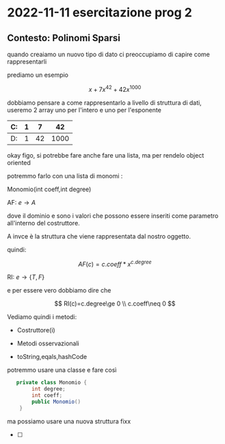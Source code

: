 # 2022-11-11 esercitazione prog 2

## Contesto: Polinomi Sparsi

quando creaiamo  un nuovo tipo di dato ci preoccupiamo  di capire come rappresentarli 

prediamo un esempio

$$
x+7x^{42}+42x^{1000}
$$

dobbiamo pensare a come rappresentarlo a  livello di struttura di dati, useremo 2 array uno per  l'intero e uno per l'esponente

| C:  | 1   | 7   | 42   |
| --- | --- | --- | ---- |
| D:  | 1   | 42  | 1000 |

okay figo, si potrebbe fare anche fare una lista, ma per rendelo object oriented 

potremmo farlo con una lista di monomi :

Monomio(int coeff,int degree)

AF: $e\to A$

dove il dominio e sono i valori che possono essere inseriti come parametro all'interno del costruttore.

A invce è la struttura che  viene rappresentata dal nostro oggetto.

quindi:

$$
AF(c)=c.coeff*x^{c.degree}
$$

RI: $e\to\{T,F\}$

e per essere vero dobbiamo dire  che

$$
RI(c)=c.degree\ge 0 \\
c.coeff\neq 0
$$

Vediamo quindi i metodi:

- Costruttore(i)

- Metodi osservazionali

- toString,eqals,hashCode

potremmo usare una classe e fare così

```java
   private class Monomio {
        int degree;
        int coeff;
        public Monomio()
    }
```

ma  possiamo usare una nuova struttura fixx  

- [ ] 

